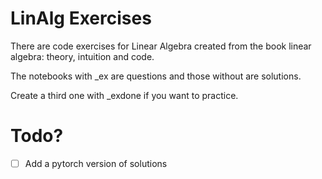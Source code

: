 # LinAlg Exercises

There are code exercises for Linear Algebra created from the book linear algebra: theory, intuition and code.

The notebooks with _ex are questions and those without are solutions.

Create a third one with _exdone if you want to practice.

# Todo?

- [ ] Add a pytorch version of solutions